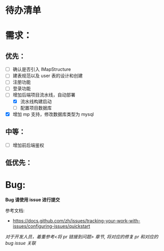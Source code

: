 # 待办清单

# 需求：

## 优先：
- [ ] 确认是否引入 IMapStructure
- [ ] 建表规范以及 user 表的设计和创建
- [ ] 注册功能
- [ ] 登录功能
- [ ] 增加后端项目流水线，自动部署
  - [x] 流水线构建启动
  - [ ] 配置项目数据库
- [x] 增加 mp 支持，修改数据库类型为 mysql

## 中等：
- [ ] 增加前后端鉴权

## 低优先：

# Bug:

**Bug 请使用 issue 进行提交**

参考文档: 

* https://docs.github.com/zh/issues/tracking-your-work-with-issues/configuring-issues/quickstart

*对于开发人员，着重参考<将 pr 链接到问题> 章节, 将对应的修复 pr 和对应的 bug issue 关联*
